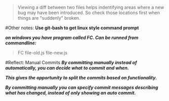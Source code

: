 >Viewing a diff between two files helps indentifying areas where a new bug may
>have been introduced. So check those locations first when things are "suddenly"
>broken.

#Other notes:
**Use git-bash to get linux style command prompt**

**_on windows you have program called FC. Can be runned from commandline:_**
>	FC file-old.js file-new.js

#Reflect: Manual Commits
**_By committing manually instead of automatically, you can decide what to commit and when._**

**_This gives the opportunity to split the commits based on functionality._**

**_By committing manually you can specify commit messages describing what has changed, instead of only showing an auto commit._**

